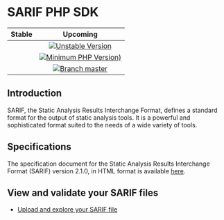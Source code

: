 # SARIF PHP SDK

| Stable | Upcoming |
|:------:|:--------:|
|  | [![Unstable Version](https://img.shields.io/packagist/vpre/bartlett/sarif-php-sdk)](https://packagist.org/packages/bartlett/sarif-php-sdk) |
|  | [![Minimum PHP Version)](https://img.shields.io/packagist/php-v/bartlett/sarif-php-sdk/1.0.x-dev?color=orange)](https://www.php.net/supported-versions.php) |
|  | [![Branch master](https://img.shields.io/badge/branch-master-orange)](https://github.com/llaville/sarif-php-sdk) |

## Introduction

SARIF, the Static Analysis Results Interchange Format, defines a standard format for the output of static analysis tools.
It is a powerful and sophisticated format suited to the needs of a wide variety of tools.

## Specifications

The specification document for the Static Analysis Results Interchange Format (SARIF) version 2.1.0, in HTML format
is available [here](http://docs.oasis-open.org/sarif/sarif/v2.1.0/sarif-v2.1.0.html).

## View and validate your SARIF files

- [Upload and explore your SARIF file](https://sarifweb.azurewebsites.net/Validation)
